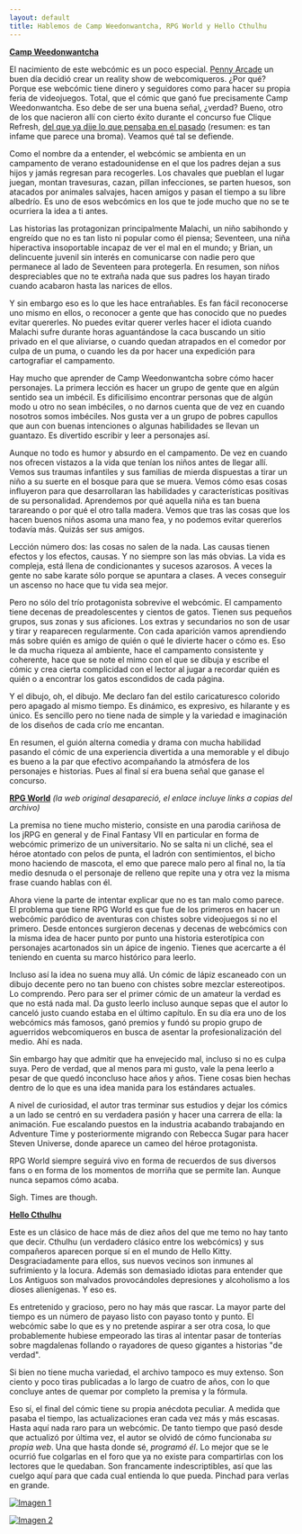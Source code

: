 ```yaml
---
layout: default
title: Hablemos de Camp Weedonwantcha, RPG World y Hello Cthulhu
---
```


[**Camp Weedonwantcha**](http://campcomic.com/)

El nacimiento de este webcómic es un poco especial. [Penny Arcade](http://penny-arcade.com) un buen día decidió crear un reality show de webcomiqueros. ¿Por qué? Porque ese webcómic tiene dinero y seguidores como para hacer su propia feria de videojuegos. Total, que el cómic que ganó fue precisamente Camp Weedonwantcha. Eso debe de ser una buena señal, ¿verdad? Bueno, otro de los que nacieron allí con cierto éxito durante el concurso fue Clique Refresh, [del que ya dije lo que pensaba en el pasado](http://subcultura.es/blogs/John_Wheel/del-ritmo-de-los-webcomics-22504) (resumen: es tan infame que parece una broma). Veamos qué tal se defiende.

Como el nombre da a entender, el webcómic se ambienta en un campamento de verano estadounidense en el que los padres dejan a sus hijos y jamás regresan para recogerles. Los chavales que pueblan el lugar juegan, montan travesuras, cazan, pillan infecciones, se parten huesos, son atacados por animales salvajes, hacen amigos y pasan el tiempo a su libre albedrío. Es uno de esos webcómics en los que te jode mucho que no se te ocurriera la idea a ti antes.

Las historias las protagonizan principalmente Malachi, un niño sabihondo y engreído que no es tan listo ni popular como él piensa; Seventeen, una niña hiperactiva insoportable incapaz de ver el mal en el mundo; y Brian, un delincuente juvenil sin interés en comunicarse con nadie pero que permanece al lado de Seventeen para protegerla. En resumen, son niños despreciables que no te extraña nada que sus padres los hayan tirado cuando acabaron hasta las narices de ellos.

Y sin embargo eso es lo que les hace entrañables. Es fan fácil reconocerse uno mismo en ellos, o reconocer a gente que has conocido que no puedes evitar quererles. No puedes evitar querer verles hacer el idiota cuando Malachi sufre durante horas aguantándose la caca buscando un sitio privado en el que aliviarse, o cuando quedan atrapados en el comedor por culpa de un puma, o cuando les da por hacer una expedición para cartografiar el campamento.

Hay mucho que aprender de Camp Weedonwantcha sobre cómo hacer personajes. La primera lección es hacer un grupo de gente que en algún sentido sea un imbécil. Es dificilísimo encontrar personas que de algún modo u otro no sean imbéciles, o no darnos cuenta que de vez en cuando nosotros somos imbéciles. Nos gusta ver a un grupo de pobres capullos que aun con buenas intenciones o algunas habilidades se llevan un guantazo. Es divertido escribir y leer a personajes así.

Aunque no todo es humor y absurdo en el campamento. De vez en cuando nos ofrecen vistazos a la vida que tenían los niños antes de llegar allí. Vemos sus traumas infantiles y sus familias de mierda dispuestas a tirar un niño a su suerte en el bosque para que se muera. Vemos cómo esas cosas influyeron para que desarrollaran las habilidades y características positivas de su personalidad. Aprendemos por qué aquella niña es tan buena tarareando o por qué el otro talla madera. Vemos que tras las cosas que los hacen buenos niños asoma una mano fea, y no podemos evitar quererlos todavía más. Quizás ser sus amigos.

Lección número dos: las cosas no salen de la nada. Las causas tienen efectos y los efectos, causas. Y no siempre son las más obvias. La vida es compleja, está llena de condicionantes y sucesos azarosos. A veces la gente no sabe karate sólo porque se apuntara a clases. A veces conseguir un ascenso no hace que tu vida sea mejor.

Pero no sólo del trío protagonista sobrevive el webcómic. El campamento tiene decenas de preadolescentes y cientos de gatos. Tienen sus pequeños grupos, sus zonas y sus aficiones. Los extras y secundarios no son de usar y tirar y reaparecen regularmente. Con cada aparición vamos aprendiendo más sobre quién es amigo de quién o qué le divierte hacer o cómo es. Eso le da mucha riqueza al ambiente, hace el campamento consistente y coherente, hace que se note el mimo con el que se dibuja y escribe el cómic y crea cierta complicidad con el lector al jugar a recordar quién es quién o a encontrar los gatos escondidos de cada página.

Y el dibujo, oh, el dibujo. Me declaro fan del estilo caricaturesco colorido pero apagado al mismo tiempo. Es dinámico, es expresivo, es hilarante y es único. Es sencillo pero no tiene nada de simple y la variedad e imaginación de los diseños de cada crío me encantan.

En resumen, el guión alterna comedia y drama con mucha habilidad pasando el cómic de una experiencia divertida a una memorable y el dibujo es bueno a la par que efectivo acompañando la atmósfera de los personajes e historias. Pues al final sí era buena señal que ganase el concurso.

[**RPG World**](http://tvtropes.org/pmwiki/pmwiki.php/Webcomic/RPGWorld) _(la web original desapareció, el enlace incluye links a copias del archivo)_

La premisa no tiene mucho misterio, consiste en una parodia cariñosa de los jRPG en general y de Final Fantasy VII en particular en forma de webcómic primerizo de un universitario. No se salta ni un cliché, sea el héroe atontado con pelos de punta, el ladrón con sentimientos, el bicho mono haciendo de mascota, el emo que parece malo pero al final no, la tía medio desnuda o el personaje de relleno que repite una y otra vez la misma frase cuando hablas con él.

Ahora viene la parte de intentar explicar que no es tan malo como parece. El problema que tiene RPG World es que fue de los primeros en hacer un webcómic paródico de aventuras con chistes sobre videojuegos si no el primero. Desde entonces surgieron decenas y decenas de webcómics con la misma idea de hacer punto por punto una historia esterotípica con personajes acartonados sin un ápice de ingenio. Tienes que acercarte a él teniendo en cuenta su marco histórico para leerlo.

Incluso así la idea no suena muy allá. Un cómic de lápiz escaneado con un dibujo decente pero no tan bueno con chistes sobre mezclar estereotipos. Lo comprendo. Pero para ser el primer cómic de un amateur la verdad es que no está nada mal. Da gusto leerlo incluso aunque sepas que el autor lo canceló justo cuando estaba en el último capítulo. En su día era uno de los webcómics más famosos, ganó premios y fundó su propio grupo de aguerridos webcomiqueros en busca de asentar la profesionalización del medio. Ahí es nada.

Sin embargo hay que admitir que ha envejecido mal, incluso si no es culpa suya. Pero de verdad, que al menos para mi gusto, vale la pena leerlo a pesar de que quedó inconcluso hace años y años. Tiene cosas bien hechas dentro de lo que es una idea manida para los estándares actuales.

A nivel de curiosidad, el autor tras terminar sus estudios y dejar los cómics a un lado se centró en su verdadera pasión y hacer una carrera de ella: la animación. Fue escalando puestos en la industria acabando trabajando en Adventure Time y posteriormente migrando con Rebecca Sugar para hacer Steven Universe, donde aparece un cameo del héroe protagonista.

RPG World siempre seguirá vivo en forma de recuerdos de sus diversos fans o en forma de los momentos de morriña que se permite Ian. Aunque nunca sepamos cómo acaba.

Sigh. Times are though.

[**Hello Cthulhu**](http://www.hello-cthulhu.com/)

Este es un clásico de hace más de diez años del que me temo no hay tanto que decir. Cthulhu (un verdadero clásico entre los webcómics) y sus compañeros aparecen porque sí en el mundo de Hello Kitty. Desgraciadamente para ellos, sus nuevos vecinos son inmunes al sufrimiento y la locura. Además son demasiado idiotas para entender que Los Antiguos son malvados provocándoles depresiones y alcoholismo a los dioses alienígenas. Y eso es.

Es entretenido y gracioso, pero no hay más que rascar. La mayor parte del tiempo es un número de payaso listo con payaso tonto y punto. El webcómic sabe lo que es y no pretende aspirar a ser otra cosa, lo que probablemente hubiese empeorado las tiras al intentar pasar de tonterías sobre magdalenas follando o rayadores de queso gigantes a historias "de verdad".

Si bien no tiene mucha variedad, el archivo tampoco es muy extenso. Son ciento y poco tiras publicadas a lo largo de cuatro de años, con lo que concluye antes de quemar por completo la premisa y la fórmula.

Eso sí, el final del cómic tiene su propia anécdota peculiar. A medida que pasaba el tiempo, las actualizaciones eran cada vez más y más escasas. Hasta aquí nada raro para un webcómic. De tanto tiempo que pasó desde que actualizó por última vez, el autor se olvidó de cómo funcionaba _su propia web_. Una que hasta donde sé, _programó él_. Lo mejor que se le ocurrió fue colgarlas en el foro que ya no existe para compartirlas con los lectores que le quedaban. Son francamente indescriptibles, así que las cuelgo aquí para que cada cual entienda lo que pueda. Pinchad para verlas en grande.

[![Imagen 1](http://i.imgur.com/EfE4hAx.png)](http://i.imgur.com/EfE4hAx.png)

[![Imagen 2](http://i.imgur.com/KaTallw.png)](http://i.imgur.com/KaTallw.png)
